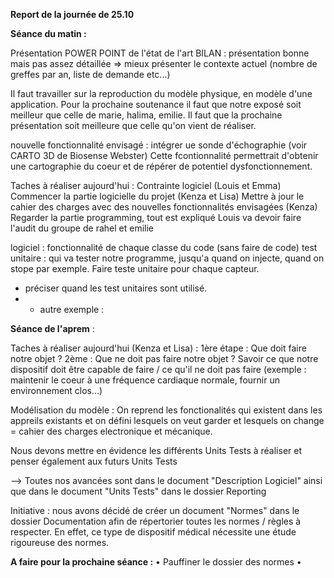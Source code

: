 **Report de la journée de 25.10**

**Séance du matin :**

Présentation POWER POINT de l'état de l'art
BILAN : présentation bonne mais pas assez détaillée => mieux présenter le contexte actuel (nombre de greffes par an, liste de demande etc...)

Il faut travailler sur la reproduction du modèle physique, en modèle d'une application.
Pour la prochaine soutenance il faut que notre exposé soit meilleur que celle de marie, halima, emilie.
Il faut que la prochaine présentation soit meilleure que celle qu'on vient de réaliser.

nouvelle fonctionnalité envisagé : intégrer ue sonde d'échographie (voir CARTO 3D de Biosense Webster) 
Cette fcontionnalité permettrait d'obtenir une cartographie du coeur et de répérer de potentiel dysfonctionnement. 

Taches à réaliser aujourd'hui :
Contrainte logiciel (Louis et Emma)
Commencer la partie logicielle du projet (Kenza et Lisa) 
Mettre à jour le cahier des charges avec des nouvelles fonctionnalités envisagées (Kenza)
Regarder la partie programming, tout est expliqué 
Louis va devoir faire l'audit du groupe de rahel et emilie

logiciel : 
fonctionnalité de chaque classe du code (sans faire de code) 
test unitaire : qui va tester notre programme, jusqu'a quand on injecte, quand on stope par exemple. Faire teste unitaire pour chaque capteur. 
+ préciser quand les test unitaires sont utilisé.
+ + autre exemple :
 
**Séance de l'aprem** :

Taches à réaliser aujourd'hui (Kenza et Lisa) : 
1ère étape : Que doit faire notre objet ?
2ème : Que ne doit pas faire notre objet ?
Savoir ce que notre dispositif doit être capable de faire / ce qu'il ne doit pas faire (exemple : maintenir le coeur à une fréquence cardiaque normale, fournir un environnement clos...) 

Modélisation du modèle : On reprend les fonctionalités qui existent dans les appreils existants et on défini lesquels on veut garder et lesquels on change = cahier des charges electronique et mécanique. 

Nous devons mettre en évidence les différents Units Tests à réaliser et penser également aux futurs Units Tests 

--> Toutes nos avancées sont dans le document "Description Logiciel" ainsi que dans le document "Units Tests" dans le dossier Reporting

Initiative : nous avons décidé de créer un document "Normes" dans le dossier Documentation afin de répertorier toutes les normes / règles à respecter. En effet, ce type de dispositif médical nécessite une étude rigoureuse des normes.
 

**A faire pour la prochaine séance :**
• Pauffiner le dossier des normes
• 





